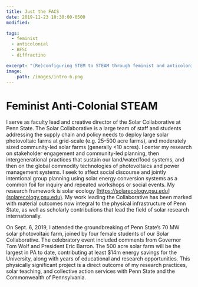 ```yaml
---
title: Just the FACS
date: 2019-11-23 10:30:00-0500
modified:

tags:
  - feminist
  - anticolonial
  - BFSC
  - diffractino

excerpt: "(Re)configuring STEM to STEAM through feminist and anticolonial praxis"
image: 
    path: /images/intro-6.png
---
```


# Feminist Anti-Colonial STEAM

I serve as faculty lead and creative director of the Solar Collaborative at Penn State. The Solar Collaborative is a large team of staff and students addressing the supply chain and policy needs to deploy large solar photovoltaic farms at grid-scale (e.g. 25-500 acre farms), and moderately sized community-led solar farms (generally <10 acres). I center my research on stakeholder engagement and community-led planning, then intergenerational practices that sustain our land/water/food systems, and then on the global commodity technologies of photovoltaics and power management systems. I seek to affect social discourse and jointly intentional group planning using solar energy conversion systems as a common foil for inquiry and repeated workshops or social events. My research framework is solar ecology [https://solarecology.psu.edu](solarecology.psu.edu). My work leading the Collaborative has been marked with material outcomes now integral to the physical infrastructure of Penn State, as well as scholarly contributions that lead the field of solar research internationally. 

On Sept. 6, 2019, I attended the groundbreaking of Penn State’s 70 MW solar photovoltaic farm, joined by four female students of our Solar Collaborative. The celebratory event included comments from Governor Tom Wolf and President Eric Barron. The 500 acre solar farm will be the largest in PA to date, contributing at least $14m energy savings for the University, along with years of educational and research opportunities. This physically significant project is a direct outcome of my research practices, solar teaching, and collective action services with Penn State and the Commonwealth of Pennsylvania.

